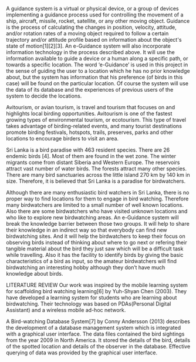 A guidance system is a virtual or physical device, or a group of devices implementing a guidance process used for controlling the movement of a ship, aircraft, missile, rocket, satellite, or any other moving object. Guidance is the process of calculating the changes in position, velocity, attitude, and/or rotation rates of a moving object required to follow a certain trajectory and/or attitude profile based on information about the object's state of motion[1][2][3]. An e-Guidance system will also incorporate information technology in the process described above. It will use the information available to guide a device or a human along a specific path, or towards a specific location. The word ‘e-Guidance’ is used in this project in the sense of guiding the user to a location which he has no prior knowledge about, but the system has information that his preference (of birds in this case) will be found on the particular location. Of course the system will use the data of its database and the experiences of previous users of the system to decide the locations.

Avitourism, or avian tourism, is travel and tourism that focuses on and highlights local birding opportunities. Avitourism is one of the fastest growing types of environmental tourism, or ecotourism. This type of travel takes advantage of birding-related events, and many tourist destinations promote birding festivals, hotspots, trails, preserves, parks and other locations to encourage birders to visit an area. 

Sri Lanka is a bird paradise with 463 resident species. There are 26 endemic birds [4]. Most of them are found in the wet zone. The winter migrants come from distant Siberia and Western Europe. The reservoirs attract vast number of water birds. The forests attract many other species. There are many bird sanctuaries across the little island 270 km by 140 km in size. Therefore, it is believed that Sri Lanka is a paradise for birdwatchers.

Although there are many enthusiastic bird watchers in Sri Lanka, there is no proper way to find locations for them to engage in bird watching. Therefore many birdwatchers are limited to a small number of well known locations. Also there are some birdwatchers who have visited unknown locations and who like to explore new birdwatching areas. An e-Guidance system will break the knowledge barrier between those two groups. It will help to share their knowledge in an indirect way so that everybody can find new birdwatching sites. And it will help the birdwatchers to keep their focus on observing birds instead of thinking about where to go next or refering their tangible material about the bird they just saw which will be a difficult task while travelling. Also it has the facility to identify birds by giving the basic characteristics of a bird as input, so the amateur birdwatchers will find birdwatching an interesting hobby although they don’t have much knowledge about birds.


LITERATURE REVIEW
Our work was inspired by the mobile learning system for scaffolding bird watching learning[6] by Yuh-Shyan Chen (2003). They have developed a learning system for students who are learning about birdwatching. Their technology was based on PDAs(Personal Digital Assistant) and a wireless mobile ad-hoc network.

A Bird-watching Database System[7] by Conny Andersson (2013) describes the development of a database management system which is integrated with a graphical user interface. The data files contained the bird sightings from the year 2009 in North America. It stored the details of the bird, details of the spotted location and details of the observer in the database. Effective querying of data was provided by the graphical user interface.
